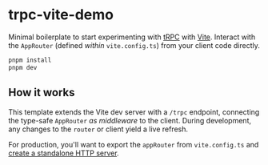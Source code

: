 # trpc-vite-demo

Minimal boilerplate to start experimenting with [tRPC](https://trpc.io/) with
[Vite](https://vitejs.dev/). Interact with the `AppRouter` (defined _within_
`vite.config.ts`) from your client code directly.

```bash
pnpm install
pnpm dev
```

## How it works

This template extends the Vite dev server with a `/trpc` endpoint, connecting
the type-safe `AppRouter` _as middleware_ to the client. During development, any
changes to the `router` or client yield a live refresh.

For production, you'll want to export the `appRouter` from `vite.config.ts` and
[create a standalone HTTP server](https://trpc.io/#quick-intro).
